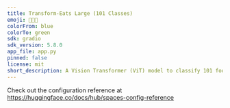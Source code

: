 ```yaml
---
title: Transform-Eats Large (101 Classes)
emoji: 🥪🥗🥩
colorFrom: blue
colorTo: green
sdk: gradio
sdk_version: 5.8.0
app_file: app.py
pinned: false
license: mit
short_description: A Vision Transformer (ViT) model to classify 101 food types.
---
```


Check out the configuration reference at https://huggingface.co/docs/hub/spaces-config-reference
